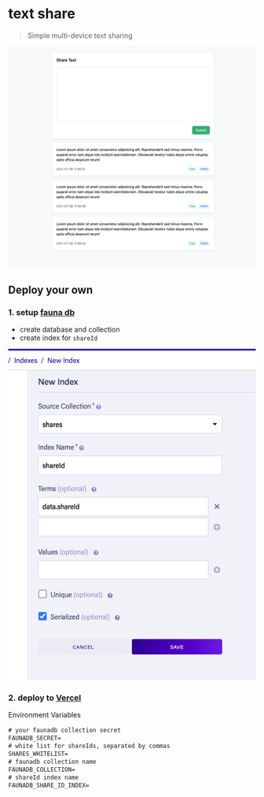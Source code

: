 # text share

> Simple multi-device text sharing

<p align="center">
  <img src="./public/show.png">
</p>

## Deploy your own

### 1. setup [fauna db](https://dashboard.fauna.com)

- create database and collection
- create index for `shareId`

![fauna-index](./public/fauna-index.png)

### 2. deploy to [Vercel](https://vercel.com)

Environment Variables

```env
# your faunadb collection secret
FAUNADB_SECRET=
# white list for shareIds, separated by commas
SHARES_WHITELIST=
# faunadb collection name
FAUNADB_COLLECTION=
# shareId index name
FAUNADB_SHARE_ID_INDEX=
```
